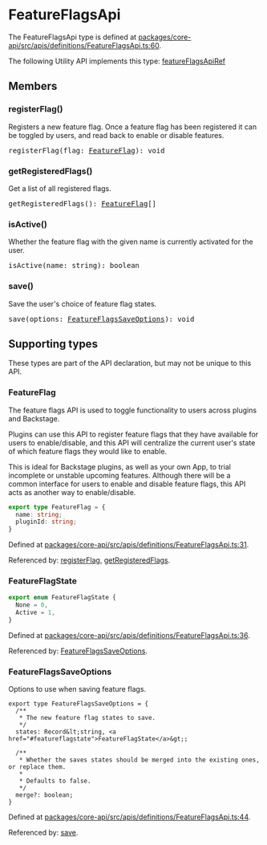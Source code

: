 ---
---
# FeatureFlagsApi

The FeatureFlagsApi type is defined at
[packages/core-api/src/apis/definitions/FeatureFlagsApi.ts:60](https://github.com/backstage/backstage/blob/a4dbd8353cfa4d4d4334473e2c33afcda64e130d/packages/core-api/src/apis/definitions/FeatureFlagsApi.ts#L60).

The following Utility API implements this type:
[featureFlagsApiRef](./README.md#featureflags)

## Members

### registerFlag()

Registers a new feature flag. Once a feature flag has been registered it can be
toggled by users, and read back to enable or disable features.

<pre>
registerFlag(flag: <a href="#featureflag">FeatureFlag</a>): void
</pre>

### getRegisteredFlags()

Get a list of all registered flags.

<pre>
getRegisteredFlags(): <a href="#featureflag">FeatureFlag</a>[]
</pre>

### isActive()

Whether the feature flag with the given name is currently activated for the
user.

<pre>
isActive(name: string): boolean
</pre>

### save()

Save the user's choice of feature flag states.

<pre>
save(options: <a href="#featureflagssaveoptions">FeatureFlagsSaveOptions</a>): void
</pre>

## Supporting types

These types are part of the API declaration, but may not be unique to this API.

### FeatureFlag

The feature flags API is used to toggle functionality to users across plugins
and Backstage.

Plugins can use this API to register feature flags that they have available for
users to enable/disable, and this API will centralize the current user's state
of which feature flags they would like to enable.

This is ideal for Backstage plugins, as well as your own App, to trial
incomplete or unstable upcoming features. Although there will be a common
interface for users to enable and disable feature flags, this API acts as
another way to enable/disable.

```ts
export type FeatureFlag = {
  name: string;
  pluginId: string;
}
```

Defined at
[packages/core-api/src/apis/definitions/FeatureFlagsApi.ts:31](https://github.com/backstage/backstage/blob/a4dbd8353cfa4d4d4334473e2c33afcda64e130d/packages/core-api/src/apis/definitions/FeatureFlagsApi.ts#L31).

Referenced by: [registerFlag](#registerflag),
[getRegisteredFlags](#getregisteredflags).

### FeatureFlagState

```ts
export enum FeatureFlagState {
  None = 0,
  Active = 1,
}
```

Defined at
[packages/core-api/src/apis/definitions/FeatureFlagsApi.ts:36](https://github.com/backstage/backstage/blob/a4dbd8353cfa4d4d4334473e2c33afcda64e130d/packages/core-api/src/apis/definitions/FeatureFlagsApi.ts#L36).

Referenced by: [FeatureFlagsSaveOptions](#featureflagssaveoptions).

### FeatureFlagsSaveOptions

Options to use when saving feature flags.

```tsx
export type FeatureFlagsSaveOptions = {
  /**
   * The new feature flag states to save.
   */
  states: Record&lt;string, <a href="#featureflagstate">FeatureFlagState</a>&gt;;

  /**
   * Whether the saves states should be merged into the existing ones, or replace them.
   *
   * Defaults to false.
   */
  merge?: boolean;
}
```

Defined at
[packages/core-api/src/apis/definitions/FeatureFlagsApi.ts:44](https://github.com/backstage/backstage/blob/a4dbd8353cfa4d4d4334473e2c33afcda64e130d/packages/core-api/src/apis/definitions/FeatureFlagsApi.ts#L44).

Referenced by: [save](#save).
